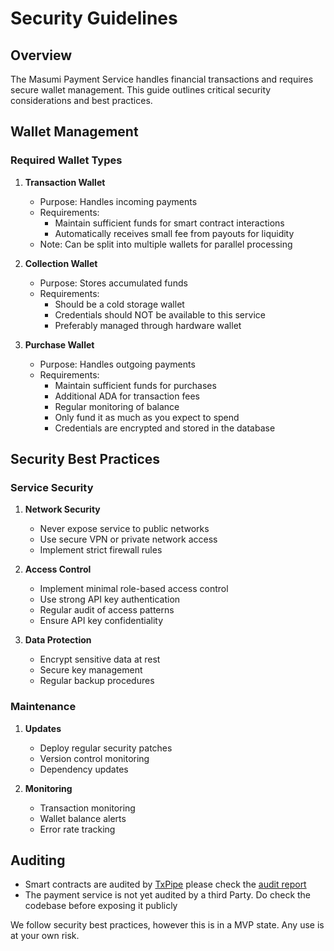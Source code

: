 # Security Guidelines

## Overview

The Masumi Payment Service handles financial transactions and requires secure wallet management. This guide outlines critical security considerations and best practices.

## Wallet Management

### Required Wallet Types

1. **Transaction Wallet**

   - Purpose: Handles incoming payments
   - Requirements:
     - Maintain sufficient funds for smart contract interactions
     - Automatically receives small fee from payouts for liquidity
   - Note: Can be split into multiple wallets for parallel processing

2. **Collection Wallet**

   - Purpose: Stores accumulated funds
   - Requirements:
     - Should be a cold storage wallet
     - Credentials should NOT be available to this service
     - Preferably managed through hardware wallet

3. **Purchase Wallet**
   - Purpose: Handles outgoing payments
   - Requirements:
     - Maintain sufficient funds for purchases
     - Additional ADA for transaction fees
     - Regular monitoring of balance
     - Only fund it as much as you expect to spend
     - Credentials are encrypted and stored in the database

## Security Best Practices

### Service Security

1. **Network Security**

   - Never expose service to public networks
   - Use secure VPN or private network access
   - Implement strict firewall rules

2. **Access Control**

   - Implement minimal role-based access control
   - Use strong API key authentication
   - Regular audit of access patterns
   - Ensure API key confidentiality

3. **Data Protection**
   - Encrypt sensitive data at rest
   - Secure key management
   - Regular backup procedures

### Maintenance

1. **Updates**

   - Deploy regular security patches
   - Version control monitoring
   - Dependency updates

2. **Monitoring**

   - Transaction monitoring
   - Wallet balance alerts
   - Error rate tracking

## Auditing

- Smart contracts are audited by [TxPipe](https://txpipe.io/) please check the [audit report](audit.pdf)
- The payment service is not yet audited by a third Party. Do check the codebase before exposing it publicly

We follow security best practices, however this is in a MVP state. Any use is at your own risk.
